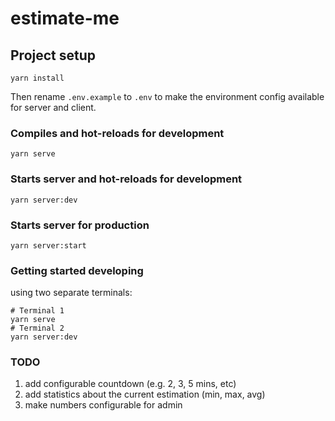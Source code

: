 # estimate-me

## Project setup

```
yarn install
```

Then rename `.env.example` to `.env` to make the environment config available for server and client.

### Compiles and hot-reloads for development

```
yarn serve
```

### Starts server and hot-reloads for development

```
yarn server:dev
```

### Starts server for production

```
yarn server:start
```

### Getting started developing

using two separate terminals:

```
# Terminal 1
yarn serve
# Terminal 2
yarn server:dev
```

### TODO

1. add configurable countdown (e.g. 2, 3, 5 mins, etc)
1. add statistics about the current estimation (min, max, avg)
1. make numbers configurable for admin
